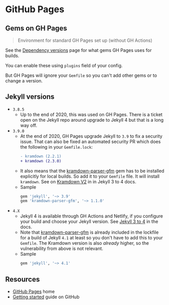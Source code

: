 # GitHub Pages

## Gems on GH Pages
> Environment for standard GH Pages set up (without GH Actions)

See the [Dependency versions](https://pages.github.com/versions/) page for what gems GH Pages uses for builds.

You can enable these using `plugins` field of your config.

But GH Pages will ignore your `Gemfile` so you can't add other gems or to change a version.


## Jekyll versions

- `3.8.5`
    - Up to the end of 2020, this was used on GH Pages. There is a ticket open on the Jekyll repo around upgrade to Jekyll 4 but that is a long way off.
- `3.9.0`
    - At the end of 2020, GH Pages upgrade Jekyll to `3.9` to fix a security issue. That can also be fixed an automated security PR which does the following in your `Gemfile.lock`:
        ```diff
        - kramdown (2.2.1)
        + kramdown (2.3.0)
        ```
    - It also means that the [kramdown-parser-gfm][] gem has to be installed explicitly for local builds. So add it to your `Gemfile` file. It will install `kramdown`. See on [Kramdown V2][] in in Jekyll 3 to 4 docs.
    - Sample
        ```ruby
        gem 'jekyll', '~> 3.9'
        gem 'kramdown-parser-gfm', '~> 1.1.0'
        ```
- `4.X`
    - Jekyll 4 is available through GH Actions and Netlify, if you configure your build and choose your Jekyll version. See [Jekyll 3 to 4][] in the docs.
    - Note that [kramdown-parser-gfm][] is already included in the lockfile for a build of Jekyll `4.1` at least so you don't have to add this to your `Gemfile`. The Kramdown version is also _already_ higher, so the vulnerability from above is not relevant.
    - Sample
        ```ruby
        gem 'jekyll', '~> 4.1'
        ```

[kramdown-parser-gfm]: https://github.com/kramdown/parser-gfm
[Jekyll 3 to 4]: https://jekyllrb.com/docs/upgrading/3-to-4
[Kramdown V2]: https://jekyllrb.com/docs/upgrading/3-to-4/#kramdown-v2


## Resources

- [GitHub Pages](https://pages.github.com/) home
- [Getting started](https://guides.github.com/features/pages/) guide on GitHub
